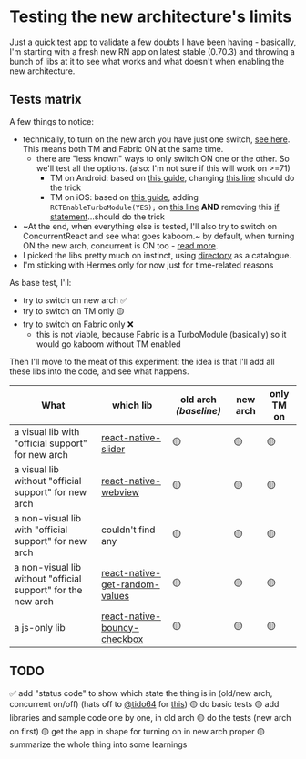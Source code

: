 # Testing the new architecture's limits

Just a quick test app to validate a few doubts I have been having - basically, I'm starting with a fresh new RN app on latest stable (0.70.3) and throwing a bunch of libs at it to see what works and what doesn't when enabling the new architecture.

## Tests matrix

A few things to notice:

- technically, to turn on the new arch you have just one switch, [see here](https://reactnative.dev/docs/next/the-new-architecture/use-app-template#enable-the-new-architecture). This means both TM and Fabric ON at the same time.
  - there are "less known" ways to only switch ON one or the other. So we'll test all the options. (also: I'm not sure if this will work on >=71)
    - TM on Android: based on [this guide](https://reactnative.dev/docs/new-architecture-app-modules-android#6-enable-the-useturbomodules-flag-in-your-application-oncreate), changing [this line](https://github.com/kelset/react-native-new-arch-limits/blob/main/android/app/src/main/java/com/testnewarchmatrix/MainApplication.java#L56) should do the trick
    - TM on iOS: based on [this guide](https://reactnative.dev/docs/new-architecture-app-modules-ios#3-enable-turbo-native-module-system), adding `RCTEnableTurboModule(YES);` on [this line](https://github.com/kelset/react-native-new-arch-limits/blob/main/ios/TestNewArchMatrix/AppDelegate.mm#L34) **AND** removing this [if statement](https://github.com/kelset/react-native-new-arch-limits/blob/main/ios/TestNewArchMatrix/AppDelegate.mm#L94)...should do the trick
- ~At the end, when everything else is tested, I'll also try to switch on ConcurrentReact and see what goes kaboom.~ by default, when turning ON the new arch, concurrent is ON too - [read more](https://reactnative.dev/docs/next/react-18-and-react-native#react-18-enabled-by-default).
- I picked the libs pretty much on instinct, using [directory](https://reactnative.directory/) as a catalogue.
- I'm sticking with Hermes only for now just for time-related reasons

As base test, I'll:

- try to switch on new arch ✅
- try to switch on TM only 🟡
- try to switch on Fabric only ❌
  - this is not viable, because Fabric is a TurboModule (basically) so it would go kaboom without TM enabled

Then I'll move to the meat of this experiment: the idea is that I'll add all these libs into the code, and see what happens.

| What                                                         | which lib                                                                                  | old arch _(baseline)_ | new arch | only TM on |
| ------------------------------------------------------------ | ------------------------------------------------------------------------------------------ | --------------------- | -------- | ---------- |
| a visual lib with "official support" for new arch            | [react-native-slider](https://github.com/callstack/react-native-slider)                    | 🟡                    | 🟡       | 🟡         |
| a visual lib without "official support" for new arch         | [react-native-webview](https://github.com/react-native-webview/react-native-webview)       | 🟡                    | 🟡       | 🟡         |
| a non-visual lib with "official support" for new arch        | couldn't find any                                                                          | 🟡                    | 🟡       | 🟡         |
| a non-visual lib without "official support" for the new arch | [react-native-get-random-values](https://github.com/LinusU/react-native-get-random-values) | 🟡                    | 🟡       | 🟡         |
| a js-only lib                                                | [react-native-bouncy-checkbox](https://github.com/WrathChaos/react-native-bouncy-checkbox) | 🟡                    | 🟡       | 🟡         |

## TODO

✅ add "status code" to show which state the thing is in (old/new arch, concurrent on/off) (hats off to [@tido64](https://github.com/tido64) for [this](https://github.com/microsoft/react-native-test-app/blob/trunk/example/App.js#L159-L169))
🟡 do basic tests
🟡 add libraries and sample code one by one, in old arch
🟡 do the tests (new arch on first)
🟡 get the app in shape for turning on in new arch proper
🟡 summarize the whole thing into some learnings
